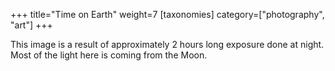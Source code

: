 +++
title="Time on Earth"
weight=7
[taxonomies]
category=["photography", "art"]
+++

This image is a result of approximately 2 hours long exposure done at night. Most of the light here is coming from the Moon.
